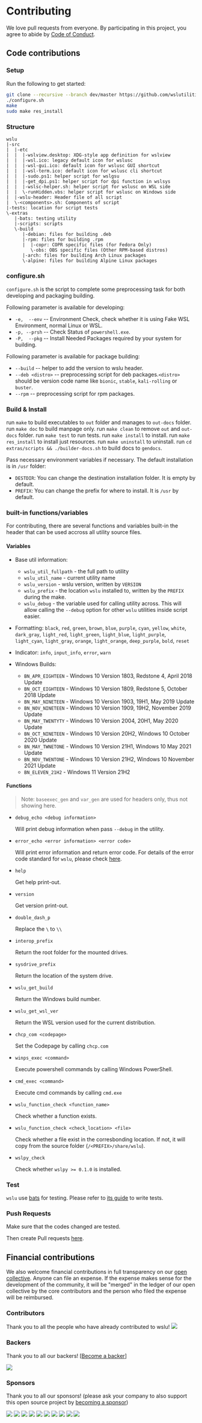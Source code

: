 # Contributing

We love pull requests from everyone. By participating in this project, you agree to abide by [Code of Conduct](CODE_OF_CONDUCT.md).

## Code contributions

### Setup

Run the following to get started:
```bash
git clone --recursive --branch dev/master https://github.com/wslutilities/wslu.git
./configure.sh
make
sudo make res_install
```

### Structure

```
wslu
|-src
|  |-etc
|  |  |-wslview.desktop: XDG-style app definition for wslview
|  |  |-wsl.ico: legacy default icon for wslusc
|  |  |-wsl-gui.ico: default icon for wslusc GUI shortcut
|  |  |-wsl-term.ico: default icon for wslusc cli shortcut
|  |  |-sudo.ps1: helper script for wslgsu
|  |  |-get_dpi.ps1: helper script for dpi function in wslsys
|  |  |-wslsc-helper.sh: helper script for wslusc on WSL side
|  |  \-runHidden.vbs: helper script for wslusc on Windows side
|  |-wslu-header: Header file of all script
|  \-<components>.sh: Components of script
|-tests: location for script tests
\-extras
   |-bats: testing utility
   |-scripts: scripts
   \-build
      |-debian: files for building .deb
      |-rpm: files for building .rpm
      |  |-copr: COPR specific files (for Fedora Only)
         \-obs: OBS specific files (Other RPM-based distros)
      |-arch: files for building Arch Linux packages
      \-alpine: files for building Alpine Linux packages
```

### configure.sh

`configure.sh` is the script to complete some preprocessing task for both developing and packaging building.

Following parameter is available for developing:
- `-e,  --env` -- Environment Check, check whether it is using Fake WSL Environment, normal Linux or WSL.
- `-p, --prsh` -- Check Status of `powershell.exe`.
- `-P,  --pkg` -- Install Needed Packages required by your system for building.

Following parameter is available for package building:
- `--build` -- helper to add the version to wslu header.
- `--deb <distro>` -- preprocessing script for deb packages.`<distro>` should be version code name like `bionic`, `stable`, `kali-rolling` or `buster`.
- `--rpm` -- preprocessing script for rpm packages.

### Build & Install

run `make` to build executables to `out` folder and manages to `out-docs` folder.
run `make doc` to build manpage only.
run `make clean` to remove `out` and `out-docs` folder.
run `make test` to run tests.
run `make install` to install.
run `make res_install` to install just resources.
run `make uninstall` to uninstall.
run `cd extras/scripts && ./builder-docs.sh` to build docs to `gendocs`.

Pass necessary environment variables if necessary. The default installation is in `/usr` folder:
- `DESTDIR`: You can change the destination installation folder. It is empty by default.
- `PREFIX`: You can change the prefix for where to install. It is `/usr` by default.

### built-in functions/variables
For contributing, there are several functions and variables built-in the header that can be used accross all utility source files.
#### Variables

- Base util information:
  - `wslu_util_fullpath` - the full path to utility
  - `wslu_util_name` - current utility name
  - `wslu_version` - wslu version, written by `VERSION`
  - `wslu_prefix` - the location `wslu` installed to, written by the `PREFIX` during the make.
  - `wslu_debug` - the variable used for calling utility across. This will allow calling the `--debug` option for other `wslu` utilities inside script easier.

- Formatting: `black`, `red`, `green`, `brown`, `blue`, `purple`, `cyan`, `yellow`, `white`, `dark_gray`, `light_red`, `light_green`, `light_blue`, `light_purple`, `light_cyan`, `light_gray`, `orange`, `light_orange`, `deep_purple`, `bold`, `reset`
- Indicator: `info`, `input_info`, `error`, `warn`
- Windows Builds:
  - `BN_APR_EIGHTEEN` - Windows 10 Version 1803, Redstone 4, April 2018 Update
  - `BN_OCT_EIGHTEEN` - Windows 10 Version 1809, Redstone 5, October 2018 Update
  - `BN_MAY_NINETEEN` - Windows 10 Version 1903, 19H1, May 2019 Update
  - `BN_NOV_NINETEEN` - Windows 10 Version 1909, 19H2, November 2019 Update
  - `BN_MAY_TWENTYTY` - Windows 10 Version 2004, 20H1, May 2020 Update
  - `BN_OCT_NINETEEN` - Windows 10 Version 20H2, Windows 10 October 2020 Update
  - `BN_MAY_TWNETONE` - Windows 10 Version 21H1, Windows 10 May 2021 Update
  - `BN_NOV_TWENTONE` - Windows 10 Version 21H2, Windows 10 November 2021 Update
  - `BN_ELEVEN_21H2` - Windows 11 Version 21H2

#### Functions
> Note: `baseexec_gen` and `var_gen` are used for headers only, thus not showing here.

- `debug_echo <debug information>` 

  Will print debug information when pass `--debug` in the utility.
- `error_echo <error information> <error code>`

  Will print error information and return error code. For details of the error code standard for `wslu`, please check [here](https://wslutiliti.es/wslu/faq.html#what-is-the-error-code-returned).
- `help`

  Get help print-out.
- `version`

  Get version print-out.
- `double_dash_p`

  Replace the `\` to `\\`
- `interop_prefix`

  Return the root folder for the mounted drives.
- `sysdrive_prefix`

  Return the location of the system drive.
- `wslu_get_build`

  Return the Windows build number.
- `wslu_get_wsl_ver`

  Return the WSL version used for the current distribution.
- `chcp_com <codepage>`

  Set the Codepage by calling `chcp.com`
- `winps_exec <command>`

  Execute powershell commands by calling Windows PowerShell.
- `cmd_exec <command>`

  Execute cmd commands by calling `cmd.exe`
- `wslu_function_check <function_name>`

  Check whether a function exists.
- `wslu_function_check <check_location> <file>`

  Check whether a file exist in the corresbonding location. If not, it will copy from the source folder (`/<PREFIX>/share/wslu`).
- `wslpy_check`

  Check whether `wslpy >= 0.1.0` is installed. 

### Test

`wslu` use [bats](https://github.com/bats-core/bats-core) for testing. Please refer to [its guide](https://github.com/bats-core/bats-core#writing-tests) to write tests.

### Push Requests

Make sure that the codes changed are tested.

Then create Pull requests [here](https://github.com/wslutilities/wslu/compare).


## Financial contributions

We also welcome financial contributions in full transparency on our [open collective](https://opencollective.com/wslutilities).
Anyone can file an expense. If the expense makes sense for the development of the community, it will be "merged" in the ledger of our open collective by the core contributors and the person who filed the expense will be reimbursed.

### Contributors

Thank you to all the people who have already contributed to wslu!
<a href="graphs/contributors"><img src="https://opencollective.com/wslutilities/contributors.svg?width=890" /></a>


### Backers

Thank you to all our backers! [[Become a backer](https://opencollective.com/wslu#backer)]

<a href="https://opencollective.com/wslutilities#backers" target="_blank"><img src="https://opencollective.com/wslutilities/backers.svg?width=890"></a>


### Sponsors

Thank you to all our sponsors! (please ask your company to also support this open source project by [becoming a sponsor](https://opencollective.com/wslu#sponsor))

<a href="https://opencollective.com/wslutilities/sponsor/0/website" target="_blank"><img src="https://opencollective.com/wslutilities/sponsor/0/avatar.svg"></a>
<a href="https://opencollective.com/wslutilities/sponsor/1/website" target="_blank"><img src="https://opencollective.com/wslutilities/sponsor/1/avatar.svg"></a>
<a href="https://opencollective.com/wslutilities/sponsor/2/website" target="_blank"><img src="https://opencollective.com/wslutilities/sponsor/2/avatar.svg"></a>
<a href="https://opencollective.com/wslutilities/sponsor/3/website" target="_blank"><img src="https://opencollective.com/wslutilities/sponsor/3/avatar.svg"></a>
<a href="https://opencollective.com/wslutilities/sponsor/4/website" target="_blank"><img src="https://opencollective.com/wslutilities/sponsor/4/avatar.svg"></a>
<a href="https://opencollective.com/wslutilities/sponsor/5/website" target="_blank"><img src="https://opencollective.com/wslutilities/sponsor/5/avatar.svg"></a>
<a href="https://opencollective.com/wslutilities/sponsor/6/website" target="_blank"><img src="https://opencollective.com/wslutilities/sponsor/6/avatar.svg"></a>
<a href="https://opencollective.com/wslutilities/sponsor/7/website" target="_blank"><img src="https://opencollective.com/wslutilities/sponsor/7/avatar.svg"></a>
<a href="https://opencollective.com/wslutilities/sponsor/8/website" target="_blank"><img src="https://opencollective.com/wslutilities/sponsor/8/avatar.svg"></a>
<a href="https://opencollective.com/wslutilities/sponsor/9/website" target="_blank"><img src="https://opencollective.com/wslutilities/sponsor/9/avatar.svg"></a>